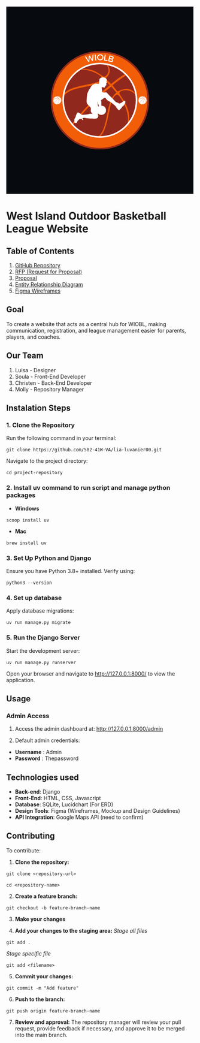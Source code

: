 ![logo](wiobl/static/images/logo.png)
# West Island Outdoor Basketball League Website


## Table of Contents
1. [GitHub Repository](https://github.com/582-41W-VA/lia-luvanier00/tree/main)
2. [RFP (Request for Proposal)](https://docs.google.com/document/d/1WLQ_GswqJwIRbnHFPSIlzlHetLjbXj94HI-ERWHspRI/edit?tab=t.mpckphpi7ntj)
3. [Proposal](https://docs.google.com/document/d/1WLQ_GswqJwIRbnHFPSIlzlHetLjbXj94HI-ERWHspRI/edit?tab=t.9om3eiq4lxq)
4. [Entity Relationship Diagram](https://lucid.app/lucidchart/335aa6e0-9dd2-446b-80c1-2c08e38ef9b2/edit?beaconFlowId=1D63F15EC9B78776&invitationId=inv_94cee053-f71d-4cc7-9816-eb9320e8e7a1&page=0_0#)
5. [Figma Wireframes](https://www.figma.com/design/WLOc988dywSjxurEWN92fa/Wireframes?node-id=0-1&t=qbD3A2jEqaPXnfRB-1)


## Goal 

To create a website that acts as a central hub for WIOBL, making communication, registration, and league management easier for parents, players, and coaches.


## Our Team 

1. Luisa - Designer
2. Soula - Front-End Developer
3. Christen - Back-End Developer 
4. Molly - Repository Manager

## Instalation Steps

### 1. Clone the Repository

Run the following command in your terminal:
```
git clone https://github.com/582-41W-VA/lia-luvanier00.git
````
Navigate to the project directory:
```
cd project-repository
```

### 2. Install uv command to run script and manage python packages

- **Windows**
```
scoop install uv
```

- **Mac**
```
brew install uv
```

###  3. Set Up Python and Django

Ensure you have Python 3.8+ installed. Verify using:
```
python3 --version
```

### 4. Set up database

Apply database migrations:
```
uv run manage.py migrate
```


### 5. Run the Django Server
Start the development server:
```
uv run manage.py runserver
```
Open your browser and navigate to http://127.0.0.1:8000/ to view the application.

## Usage

### Admin Access

1. Access the admin dashboard at:
http://127.0.0.1:8000/admin

2. Default admin credentials:
- **Username** : Admin
- **Password** : Thepassword

## Technologies used 

- **Back-end**: Django
- **Front-End**: HTML, CSS, Javascript
- **Database**: SQLite, Lucidchart (For ERD)
- **Design Tools**: Figma (Wireframes, Mockup and Design Guidelines)
- **API Integration**: Google Maps API (need to confirm)

## Contributing

To contribute:

1. **Clone the repository:**
```
git clone <repository-url>
```
```
cd <repository-name>
```

2. **Create a feature branch:**
```
git checkout -b feature-branch-name
```

3. **Make your changes**

4. **Add your changes to the staging area:**
*Stage all files*
```
git add .
```
*Stage specific file*
```
git add <filename>
```

5. **Commit your changes:**
```
git commit -m "Add feature"
```

6. **Push to the branch:**
```
git push origin feature-branch-name
```

7. **Review and approval:**
The repository manager will review your pull request, provide feedback if necessary, and approve it to be merged into the main branch.